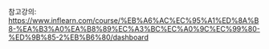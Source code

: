 참고강의: https://www.inflearn.com/course/%EB%A6%AC%EC%95%A1%ED%8A%B8-%EA%B3%A0%EA%B8%89%EC%A3%BC%EC%A0%9C%EC%99%80-%ED%9B%85-2%EB%B6%80/dashboard
